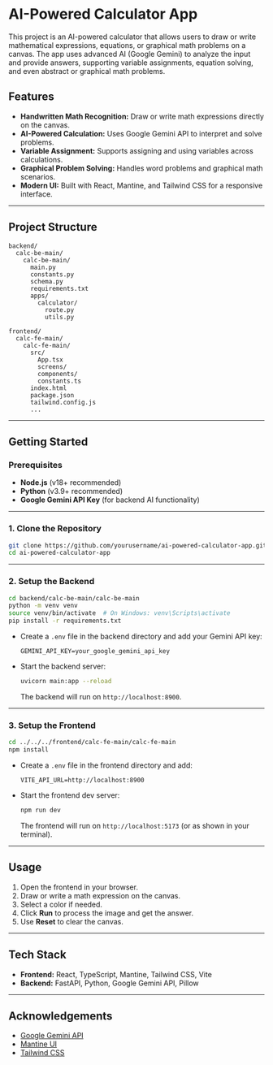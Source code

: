 # AI-Powered Calculator App

This project is an AI-powered calculator that allows users to draw or write mathematical expressions, equations, or graphical math problems on a canvas. The app uses advanced AI (Google Gemini) to analyze the input and provide answers, supporting variable assignments, equation solving, and even abstract or graphical math problems.

## Features

- **Handwritten Math Recognition:** Draw or write math expressions directly on the canvas.
- **AI-Powered Calculation:** Uses Google Gemini API to interpret and solve problems.
- **Variable Assignment:** Supports assigning and using variables across calculations.
- **Graphical Problem Solving:** Handles word problems and graphical math scenarios.
- **Modern UI:** Built with React, Mantine, and Tailwind CSS for a responsive interface.

---

## Project Structure

```
backend/
  calc-be-main/
    calc-be-main/
      main.py
      constants.py
      schema.py
      requirements.txt
      apps/
        calculator/
          route.py
          utils.py

frontend/
  calc-fe-main/
    calc-fe-main/
      src/
        App.tsx
        screens/
        components/
        constants.ts
      index.html
      package.json
      tailwind.config.js
      ...
```

---

## Getting Started

### Prerequisites

- **Node.js** (v18+ recommended)
- **Python** (v3.9+ recommended)
- **Google Gemini API Key** (for backend AI functionality)

---

### 1. Clone the Repository

```sh
git clone https://github.com/yourusername/ai-powered-calculator-app.git
cd ai-powered-calculator-app
```

---

### 2. Setup the Backend

```sh
cd backend/calc-be-main/calc-be-main
python -m venv venv
source venv/bin/activate  # On Windows: venv\Scripts\activate
pip install -r requirements.txt
```

- Create a `.env` file in the backend directory and add your Gemini API key:
  ```
  GEMINI_API_KEY=your_google_gemini_api_key
  ```

- Start the backend server:
  ```sh
  uvicorn main:app --reload
  ```
  The backend will run on `http://localhost:8900`.

---

### 3. Setup the Frontend

```sh
cd ../../../frontend/calc-fe-main/calc-fe-main
npm install
```

- Create a `.env` file in the frontend directory and add:
  ```
  VITE_API_URL=http://localhost:8900
  ```

- Start the frontend dev server:
  ```sh
  npm run dev
  ```
  The frontend will run on `http://localhost:5173` (or as shown in your terminal).

---

## Usage

1. Open the frontend in your browser.
2. Draw or write a math expression on the canvas.
3. Select a color if needed.
4. Click **Run** to process the image and get the answer.
5. Use **Reset** to clear the canvas.

---

## Tech Stack

- **Frontend:** React, TypeScript, Mantine, Tailwind CSS, Vite
- **Backend:** FastAPI, Python, Google Gemini API, Pillow

---

## Acknowledgements

- [Google Gemini API](https://ai.google.dev/)
- [Mantine UI](https://mantine.dev/)
- [Tailwind CSS](https://tailwindcss.com/)
